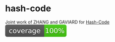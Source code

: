 # hash-code
Joint work of ZHANG and GAVIARD for [Hash-Code](https://storage.googleapis.com/coding-competitions.appspot.com/HC/2021/world_finals_2021.pdf)  
![coverage badge](./coverage.svg)